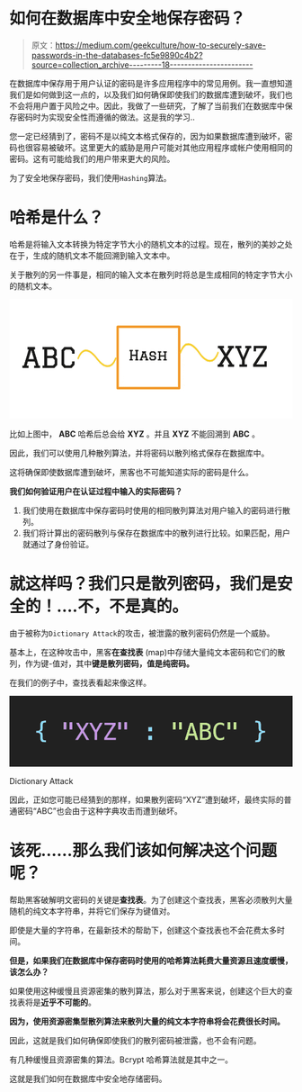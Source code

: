 # 如何在数据库中安全地保存密码？

> 原文：<https://medium.com/geekculture/how-to-securely-save-passwords-in-the-databases-fc5e9890c4b2?source=collection_archive---------18----------------------->

在数据库中保存用于用户认证的密码是许多应用程序中的常见用例。我一直想知道我们是如何做到这一点的，以及我们如何确保即使我们的数据库遭到破坏，我们也不会将用户置于风险之中。因此，我做了一些研究，了解了当前我们在数据库中保存密码时为实现安全性而遵循的做法。这是我的学习..

您一定已经猜到了，密码不是以纯文本格式保存的，因为如果数据库遭到破坏，密码也很容易被破坏。这里更大的威胁是用户可能对其他应用程序或帐户使用相同的密码。这有可能给我们的用户带来更大的风险。

为了安全地保存密码，我们使用`Hashing`算法。

# 哈希是什么？

哈希是将输入文本转换为特定字节大小的随机文本的过程。现在，散列的美妙之处在于，生成的随机文本不能回溯到输入文本中。

关于散列的另一件事是，相同的输入文本在散列时将总是生成相同的特定字节大小的随机文本。

![](img/336b98114c4ada883463f6fca905efbc.png)

比如上图中， **ABC** 哈希后总会给 **XYZ** 。并且 **XYZ** 不能回溯到 **ABC** 。

因此，我们可以使用几种散列算法，并将密码以散列格式保存在数据库中。

这将确保即使数据库遭到破坏，黑客也不可能知道实际的密码是什么。

**我们如何验证用户在认证过程中输入的实际密码？**

1.  我们使用在数据库中保存密码时使用的相同散列算法对用户输入的密码进行散列。
2.  我们将计算出的密码散列与保存在数据库中的散列进行比较。如果匹配，用户就通过了身份验证。

# 就这样吗？我们只是散列密码，我们是安全的！….不，不是真的。

由于被称为`Dictionary Attack`的攻击，被泄露的散列密码仍然是一个威胁。

基本上，在这种攻击中，黑客**在查找表** (map)中存储大量纯文本密码和它们的散列，作为键-值对，其中**键是散列密码，值是纯密码。**

在我们的例子中，查找表看起来像这样。

![](img/e1dc4d5e4c5f5c9c1ad029318fb08634.png)

Dictionary Attack

因此，正如您可能已经猜到的那样，如果散列密码“XYZ”遭到破坏，最终实际的普通密码“ABC”也会由于这种字典攻击而遭到破坏。

# 该死……那么我们该如何解决这个问题呢？

帮助黑客破解明文密码的关键是**查找表**。为了创建这个查找表，黑客必须散列大量随机的纯文本字符串，并将它们保存为键值对。

即使是大量的字符串，在最新技术的帮助下，创建这个查找表也不会花费太多时间。

**但是，如果我们在数据库中保存密码时使用的哈希算法耗费大量资源且速度缓慢，该怎么办？**

如果使用这种缓慢且资源密集的散列算法，那么对于黑客来说，创建这个巨大的查找表将是**近乎不可能的**。

**因为，使用资源密集型散列算法来散列大量的纯文本字符串将会花费很长时间。**

因此，这就是我们如何确保即使我们的散列密码被泄露，也不会有问题。

有几种缓慢且资源密集的算法。Bcrypt 哈希算法就是其中之一。

这就是我们如何在数据库中安全地存储密码。